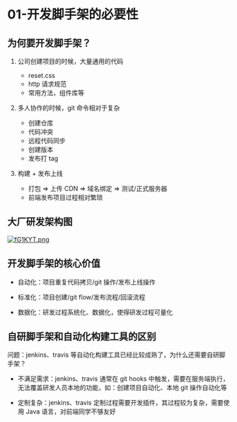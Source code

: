 # 01-开发脚手架的必要性

## 为何要开发脚手架？

1. 公司创建项目的时候，大量通用的代码

   - reset.css
   - http 请求规范
   - 常用方法，组件库等

2. 多人协作的时候，git 命令相对于复杂

   - 创建仓库
   - 代码冲突
   - 远程代码同步
   - 创建版本
   - 发布打 tag

3. 构建 + 发布上线

   - 打包 => 上传 CDN => 域名绑定 => 测试/正式服务器
   - 前端发布项目过程相对繁琐

## 大厂研发架构图

[![fG1KYT.png](https://z3.ax1x.com/2021/08/09/fG1KYT.png)](https://imgtu.com/i/fG1KYT)

## 开发脚手架的核心价值

- 自动化：项目重复代码拷贝/git 操作/发布上线操作

- 标准化：项目创建/git flow/发布流程/回滚流程

- 数据化：研发过程系统化、数据化，使得研发过程可量化

## 自研脚手架和自动化构建工具的区别

问题：jenkins、travis 等自动化构建工具已经比较成熟了，为什么还需要自研脚手架？

- 不满足需求：jenkins、travis 通常在 git hooks 中触发，需要在服务端执行，无法覆盖研发人员本地的功能，如：创建项目自动化、本地 git 操作自动化等

- 定制复杂：jenkins、travis 定制过程需要开发插件，其过程较为复杂，需要使用 Java 语言，对前端同学不够友好

